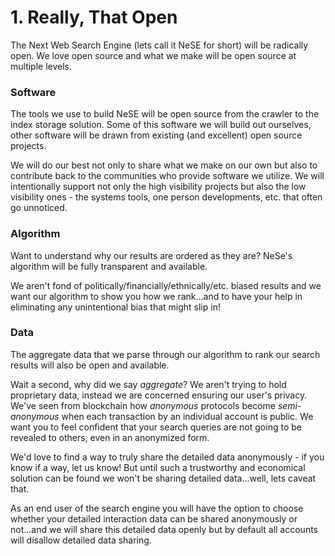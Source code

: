 # 1. Really, That Open

The Next Web Search Engine \(lets call it NeSE for short\) will be radically open. We love open source and what we make will be open source at multiple levels.

### Software

The tools we use to build NeSE will be open source from the crawler to the index storage solution. Some of this software we will build out ourselves, other software will be drawn from existing \(and excellent\) open source projects.

We will do our best not only to share what we make on our own but also to contribute back to the communities who provide software we utilize. We will intentionally support not only the high visibility projects but also the low visibility ones - the systems tools, one person developments, etc. that often go unnoticed.

### Algorithm

Want to understand why our results are ordered as they are? NeSe's algorithm will be fully transparent and available.

We aren't fond of politically/financially/ethnically/etc. biased results and we want our algorithm to show you how we rank...and to have your help in eliminating any unintentional bias that might slip in!

### Data

The aggregate data that we parse through our algorithm to rank our search results will also be open and available.

Wait a second, why did we say _aggregate_? We aren't trying to hold proprietary data, instead we are concerned ensuring our user's privacy. We've seen from blockchain how _anonymous_ protocols become _semi-anonymous_ when each transaction by an individual account is public. We want you to feel confident that your search queries are not going to be revealed to others, even in an anonymized form.

We'd love to find a way to truly share the detailed data anonymously - if you know if a way, let us know! But until such a trustworthy and economical solution can be found we won't be sharing detailed data...well, lets caveat that.

As an end user of the search engine you will have the option to choose whether your detailed interaction data can be shared anonymously or not...and we will share this detailed data openly but by default all accounts will disallow detailed data sharing.

